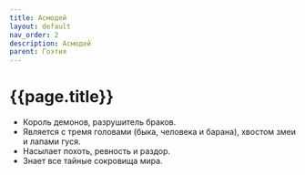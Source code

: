 ```yaml
---
title: Асмодей
layout: default
nav_order: 2
description: Асмодей
parent: Гоэтия
---
```


# {{page.title}}

- Король демонов, разрушитель браков.
- Является с тремя головами (быка, человека и барана), хвостом змеи и лапами гуся.
- Насылает похоть, ревность и раздор.
- Знает все тайные сокровища мира.

